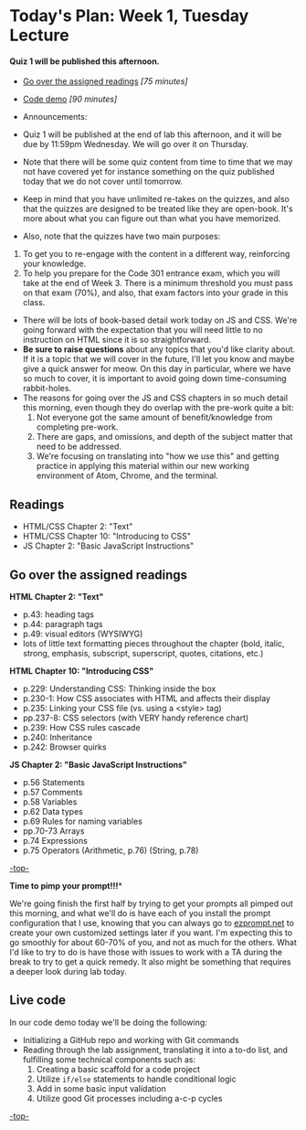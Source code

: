 <a id="top"></a>
# Today's Plan: Week 1, Tuesday Lecture

#### Quiz 1 will be published this afternoon.

- [Go over the assigned readings](#readings) *[75 minutes]*

- [Code demo](#code) *[90 minutes]*

- Announcements:
 - Quiz 1 will be published at the end of lab this afternoon, and it will be due by 11:59pm Wednesday. We will go over it on Thursday.
 - Note that there will be some quiz content from time to time that we may not have covered yet for instance something on the quiz published today that we do not cover until tomorrow.
 - Keep in mind that you have unlimited re-takes on the quizzes, and also that the quizzes are designed to be treated like they are open-book. It's more about what you can figure out than what you have memorized.
 - Also, note that the quizzes have two main purposes:
  1. To get you to re-engage with the content in a different way, reinforcing your knowledge.
  2. To help you prepare for the Code 301 entrance exam, which you will take at the end of Week 3. There is a minimum threshold you must pass on that exam (70%), and also, that exam factors into your grade in this class.
- There will be lots of book-based detail work today on JS and CSS. We're going forward with the expectation that you will need little to no instruction on HTML since it is so straightforward.
- **Be sure to raise questions** about any topics that you'd like clarity about. If it is a topic that we will cover in the future, I'll let you know and maybe give a quick answer for meow. On this day in particular, where we have so much to cover, it is important to avoid going down time-consuming rabbit-holes.
- The reasons for going over the JS and CSS chapters in so much detail this morning, even though they do overlap with the pre-work quite a bit:
  1. Not everyone got the same amount of benefit/knowledge from completing pre-work.
  2. There are gaps, and omissions, and depth of the subject matter that need to be addressed.
  3. We're focusing on translating into "how we use this" and getting practice in applying this material within our new working environment of Atom, Chrome, and the terminal.

## Readings

- HTML/CSS Chapter 2: "Text"
- HTML/CSS Chapter 10: "Introducing to CSS"
- JS Chapter 2: "Basic JavaScript Instructions"

<a id="readings"></a>
## Go over the assigned readings

**HTML Chapter 2: "Text"**

- p.43: heading tags
- p.44: paragraph tags
- p.49: visual editors (WYSIWYG)
- lots of little text formatting pieces throughout the chapter (bold, italic, strong, emphasis, subscript, superscript, quotes, citations, etc.)

**HTML Chapter 10: "Introducing CSS"**

- p.229: Understanding CSS: Thinking inside the box
- p.230-1: How CSS associates with HTML and affects their display
- p.235: Linking your CSS file (vs. using a \<style> tag)
- pp.237-8: CSS selectors (with VERY handy reference chart)
- p.239: How CSS rules cascade
- p.240: Inheritance
- p.242: Browser quirks

**JS Chapter 2: "Basic JavaScript Instructions"**

- p.56 	Statements
- p.57 	Comments
- p.58 	Variables
- p.62 	Data types
- p.69 	Rules for naming variables
- pp.70-73 	Arrays
- p.74 	Expressions
- p.75 	Operators (Arithmetic, p.76) (String, p.78)

[-top-](#top)

**Time to pimp your prompt!!!***

We're going finish the first half by trying to get your prompts all pimped out this morning, and what we'll do is have each of you install the prompt configuration that I use, knowing that you can always go to [ezprompt.net](ezprompt.net) to create your own customized settings later if you want. I'm expecting this to go smoothly for about 60-70% of you, and not as much for the others. What I'd like to try to do is have those with issues to work with a TA during the break to try to get a quick remedy. It also might be something that requires a deeper look during lab today.

<a id="code"></a>
## Live code

In our code demo today we'll be doing the following:
- Initializing a GitHub repo and working with Git commands
- Reading through the lab assignment, translating it into a to-do list, and fulfilling some technical components such as:
  1. Creating a basic scaffold for a code project
  2. Utilize `if/else` statements to handle conditional logic
  3. Add in some basic input validation
  4. Utilize good Git processes including a-c-p cycles

[-top-](#top)
